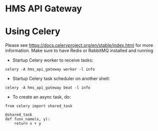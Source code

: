 # HMS API Gateway


# Using Celery
Please see https://docs.celeryproject.org/en/stable/index.html for more information.
Make sure to have Redis or RabbitMQ installed and running

-  Startup Celery worker to receive tasks:

`celery -A hms_api_gateway worker -l info`

-  Startup Celery task scheduler on another shell:

`celery -A hms_api_gateway beat -l info`

-  To create an async task, do:
```
from celery import shared_task

@shared_task
def funx_name(x, y):
    return x + y
```